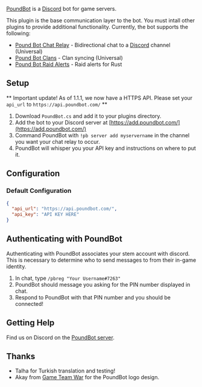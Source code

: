 [PoundBot](https://github.com/poundbot/poundbot) is a [Discord](https://discord.gg/) bot for game servers.

This plugin is the base communication layer to the bot. You must intall other plugins to provide additional
functionality. Currently, the bot supports the following:

* [Pound Bot Chat Relay](https://umod.org/plugins/pound-bot-chat-relay) - Bidirectional chat to a [Discord](https://discord.gg/) channel (Universal)
* [Pound Bot Clans](https://umod.org/plugins/pound-bot-clans) - Clan syncing (Universal)
* [Pound Bot Raid Alerts](https://umod.org/plugins/pound-bot-raid-alerts) - Raid alerts for Rust

## Setup

** Important update! As of 1.1.1, we now have a HTTPS API. Please set your `api_url` to `https://api.poundbot.com/` **

1. Download `PoundBot.cs` and add it to your plugins directory.
2. Add the bot to your Discord server at [https://add.poundbot.com/](https://add.poundbot.com/) 
3. Command PoundBot with `!pb server add myservername` in the channel you want your chat relay to occur.
4. PoundBot will whisper you your API key and instructions on where to put it.

## Configuration

### Default Configuration

```json
{
  "api_url": "https://api.poundbot.com/",
  "api_key": "API KEY HERE"
}
```

## Authenticating with PoundBot

Authenticating with PoundBot associates your stem account with discord. This is necessary to determine
who to send messages to from their in-game identity.

1. In chat, type `/pbreg "Your Username#7263"`
2. PoundBot should message you asking for the PIN number displayed in chat.
3. Respond to PoundBot with that PIN number and you should be connected!

## Getting Help

Find us on Discord on the [PoundBot server](https://discord.gg/ZPNtWEf).

## Thanks

* Talha for Turkish translation and testing!
* Akay from [Game Team War](http://gameteamwar.com/) for the PoundBot logo design.
